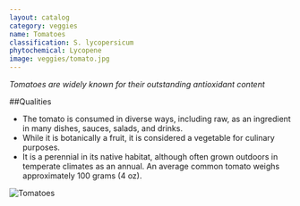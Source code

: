 ```yaml
---
layout: catalog
category: veggies
name: Tomatoes
classification: S. lycopersicum
phytochemical: Lycopene
image: veggies/tomato.jpg
---
```


*Tomatoes are widely known for their outstanding antioxidant content*

##Qualities 
 
- The tomato is consumed in diverse ways, including raw, as an ingredient in many dishes, sauces, salads, and drinks.
- While it is botanically a fruit, it is considered a vegetable for culinary purposes. 
- It is a perennial in its native habitat, although often grown outdoors in temperate climates as an annual. An average common tomato weighs approximately 100 grams (4 oz).

![Tomatoes](http://upload.wikimedia.org/wikipedia/commons/thumb/f/f4/NRCSHI07018_-_Hawaii_%28716072%29%28NRCS_Photo_Gallery%29.jpg/682px-NRCSHI07018_-_Hawaii_%28716072%29%28NRCS_Photo_Gallery%29.jpg)
